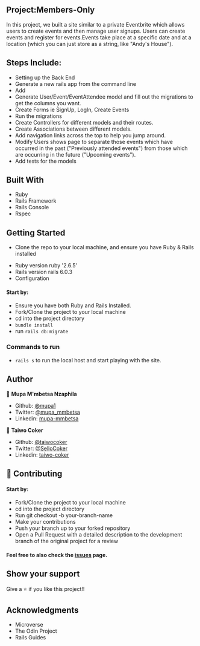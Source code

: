 ## Project:Members-Only
In this project, we  built a site similar to a private Eventbrite which allows users to create events and then manage user signups. Users can create events and register for events.Events take place at a specific date and at a location (which you can just store as a string, like "Andy's House").
## Steps Include:
- Setting up the Back End
- Generate a new rails app from the command line
- Add
- Generate User/Event/EventAttendee model and fill out the migrations to get the columns you want.
- Create Forms ie SignUp, LogIn, Create Events
- Run the migrations
- Create Controllers for different models and their routes.
- Create Associations between different models.
- Add navigation links across the top to help you jump around.
- Modify Users shows page to separate those events which have occurred in the past ("Previously attended events") from those which are occurring in the future ("Upcoming events").
- Add tests for the models
## Built With
- Ruby
- Rails Framework
- Rails Console
- Rspec
## Getting Started
- Clone the repo to your local machine, and ensure you have Ruby & Rails installed
* Ruby version
  ruby '2.6.5'
* Rails version
  rails 6.0.3
* Configuration
#### Start by:
- Ensure you have both Ruby and Rails Installed.
- Fork/Clone the project to your local machine
- cd into the project directory
- `bundle install`
- run `rails db:migrate`
### Commands to run
- `rails s` to run the local host and start playing with the site.
## Author
👤 **Mupa M'mbetsa Nzaphila**

- Github: [@mupa1](https://github.com/Mupa1)
- Twitter: [@mupa_mmbetsa](https://twitter.com/mupa_mmbetsa)
- Linkedin: [mupa-mmbetsa](https://www.linkedin.com/in/mupa-mmbetsa)

👤 **Taiwo Coker**

- Github: [@taiwocoker](https://github.com/taiwocoker)
- Twitter: [@SelloCoker](https://twitter.com/SelloCoker)
- Linkedin: [taiwo-coker](https://linkedin.com/taiwo-coker)

## 🤝 Contributing
#### Start by:
- Fork/Clone the project to your local machine
- cd into the project directory
- Run git checkout -b your-branch-name
- Make your contributions
- Push your branch up to your forked repository
- Open a Pull Request with a detailed description to the development branch of the original project for a review
#### Feel free to also check the [issues](https://github.com/Mupa1/private-events/issues) page.
## Show your support
Give a ⭐️ if you like this project!!
## Acknowledgments
- Microverse
- The Odin Project
- Rails Guides